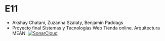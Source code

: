 # E11
* Akshay Chatani, Zuzanna Szalaty, Benjamin Paddags 
* Proyecto final Sistemas y Tecnologías Web
Tienda online. Arquitectura MEAN.
[![SonarCloud](https://sonarcloud.io/images/project_badges/sonarcloud-white.svg)](https://sonarcloud.io/dashboard?id=SyTW2019_E11)
